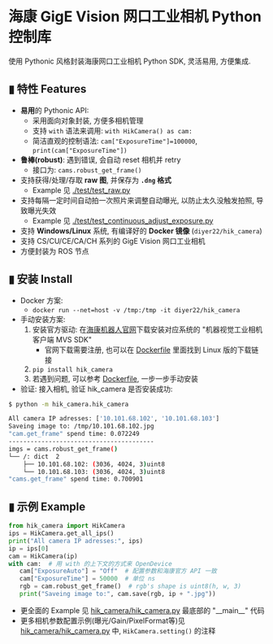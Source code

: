 # 海康 GigE Vision 网口工业相机 Python 控制库
使用 Pythonic 风格封装海康网口工业相机 Python SDK, 灵活易用, 方便集成. 

## ▮ 特性 Features
- **易用**的 Pythonic API:
   - 采用面向对象封装, 方便多相机管理
   - 支持 `with` 语法来调用: `with HikCamera() as cam:`
   - 简洁直观的控制语法: `cam["ExposureTime"]=100000`, `print(cam["ExposureTime"])`
- **鲁棒(robust)**: 遇到错误, 会自动 reset 相机并 retry
   - 接口为: `cams.robust_get_frame()`
- 支持获得/处理/存取 **raw 图**, 并保存为 **`.dng` 格式**
   - Example 见 [./test/test_raw.py](./test/test_raw.py)
- 支持每隔一定时间自动拍一次照片来调整自动曝光, 以防止太久没触发拍照, 导致曝光失效
   - Example 见 [./test/test_continuous_adjust_exposure.py](./test/test_continuous_adjust_exposure.py)
- 支持 **Windows/Linux** 系统, 有编译好的 **Docker 镜像** (`diyer22/hik_camera`)
- 支持 CS/CU/CE/CA/CH 系列的 GigE Vision 网口工业相机 
- 方便封装为 ROS 节点

## ▮ 安装 Install
- Docker 方案:
   - `docker run --net=host -v /tmp:/tmp -it diyer22/hik_camera`
- 手动安装方案:
   1. 安装官方驱动: 在[海康机器人官网](https://www.hikrobotics.com/cn/machinevision/service/download)下载安装对应系统的 "机器视觉工业相机客户端 MVS SDK"
      - 官网下载需要注册, 也可以在 [Dockerfile](Dockerfile) 里面找到 Linux 版的下载链接
   2. `pip install hik_camera`
   3. 若遇到问题, 可以参考 [Dockerfile](Dockerfile), 一步一步手动安装
- 验证: 接入相机, 验证 hik_camera 是否安装成功:
```bash
$ python -m hik_camera.hik_camera

All camera IP adresses: ['10.101.68.102', '10.101.68.103']
Saveing image to: /tmp/10.101.68.102.jpg
"cam.get_frame" spend time: 0.072249
----------------------------------------
imgs = cams.robust_get_frame()
└── /: dict  2
    ├── 10.101.68.102: (3036, 4024, 3)uint8
    └── 10.101.68.103: (3036, 4024, 3)uint8
"cams.get_frame" spend time: 0.700901
```

## ▮ 示例 Example
```Python
from hik_camera import HikCamera
ips = HikCamera.get_all_ips()
print("All camera IP adresses:", ips)
ip = ips[0]
cam = HikCamera(ip)
with cam:  # 用 with 的上下文的方式来 OpenDevice
   cam["ExposureAuto"] = "Off"  # 配置参数和海康官方 API 一致
   cam["ExposureTime"] = 50000  # 单位 ns
   rgb = cam.robust_get_frame()  # rgb's shape is uint8(h, w, 3)
   print("Saveing image to:", cam.save(rgb, ip + ".jpg"))
```
- 更全面的 Example 见 [hik_camera/hik_camera.py](hik_camera/hik_camera.py) 最底部的 "\_\_main\_\_" 代码
- 更多相机参数配置示例(曝光/Gain/PixelFormat等)见 [hik_camera/hik_camera.py](hik_camera/hik_camera.py#L91) 中, `HikCamera.setting()` 的注释
